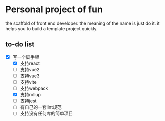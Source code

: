 # Personal project of fun

the scaffold of front end developer. the meaning of the name is just do it. it helps you to build a template project quickly.

## to-do list

- [X] 写一个脚手架
  - [X] 支持react
  - [ ] 支持vue2
  - [ ] 支持vue3
  - [ ] 支持vite
  - [ ] 支持webpack
  - [X] 支持rollup
  - [ ] 支持jest
  - [ ] 有自己的一套lint规范
  - [ ] 支持没有任何库的简单项目
